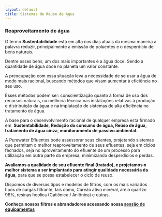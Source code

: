 ```yaml
---
layout: default
title: Sistemas de Reuso de Água
---
```


### Reaproveitamento de água

O termo **Sustentabilidade** está em alta nos dias atuais da mesma maneira a palavra reduzir, principalmente a emissão de poluentes e o desperdício de bens naturais.

Dentre esses bens, um dos mais importantes é a água doce. Sendo a quantidade de água doce no planeta um valor constante.

A preocupação com essa situação leva a necessidade de se usar a água de modo mais racional, buscando métodos que visam aumentar à eficiência no seu uso.

Esses métodos podem ser: conscientização quanto à forma de uso dos recursos naturais, ou melhoria técnica nas instalações relativas à produção e distribuição da água e na implatação de sistemas de alta eficiência no tratamento de água.

A base para o desenvolvimento racional de qualquer empresa esta firmado em: **Sustentabilidade, Redução do consumo de água, Reúso de água, tratamento de água cinza, monitoramento de passivo ambiental**.

A Purewater Efluentes pode assessorar seus clientes, projetando sistemas que permitam o melhor reaproveitamento de seus efluentes, seja em ciclos fechados, seja no aproveitamento do efluente de um processo para utilização em outra parte da empresa, minimizando desperdícios e perdas.

**Avaliamos a qualidade de seu efluente final (tratado), e projetamos o melhor sistema a ser implantado para atingir qualidade necessária da água**, para que se possa estabelecer o ciclo de reuso.

Dispomos de diversos tipos e modelos de filtros, com os mais variados tipos de cargas filtrante, tais como, Carvão ativo mineral, areia quartzo 98%, resinas heolica (Catiônica / Aniônica) e outras.

<strong>Conheça nossos filtros e abrandadores acessando nossa [sessão de equipamentos](/equipamentos)</strong> 

